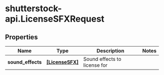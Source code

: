 # shutterstock-api.LicenseSFXRequest

## Properties
Name | Type | Description | Notes
------------ | ------------- | ------------- | -------------
**sound_effects** | [**[LicenseSFX]**](LicenseSFX.md) | Sound effects to license for | 


